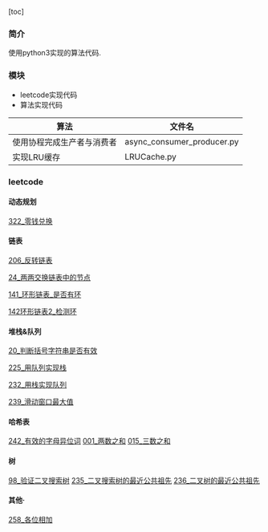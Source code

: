 [toc]

### 简介

使用python3实现的算法代码.

### 模块

* leetcode实现代码
* 算法实现代码

|算法|文件名|
|---|---|
|使用协程完成生产者与消费者|async_consumer_producer.py|
|实现LRU缓存|LRUCache.py|

### leetcode

#### 动态规划
[322_零钱兑换](./leetcode/322_零钱兑换)

#### 链表

[206_反转链表](./leetcode/206_反转链表)

[24_两两交换链表中的节点](./leetcode/24_两两交换链表中的节点)

[141_环形链表_是否有环](./leetcode/141_环形链表_是否有环)

[142环形链表2_检测环](./leetcode/142_环形链表2)


#### 堆栈&队列
[20_判断括号字符串是否有效](./leetcode/20_判断括号字符串是否有效)

[225_用队列实现栈](./leetcode/225_用队列实现栈)

[232_用栈实现队列](./leetcode/232_用栈实现队列)

[239_滑动窗口最大值](./leetcode/239_滑动窗口最大值)

#### 哈希表

[242_有效的字母异位词](./leetcode/242_有效的字母异位词)
[001_两数之和](./leetcode/001_两数之和)
[015_三数之和](./leetcode/015_三数之和)

#### 树

[98_验证二叉搜索树](./leetcode/98_验证二叉搜索树)
[235_二叉搜索树的最近公共祖先](./leetcode/235_二叉搜索树的最近公共祖先)
[236_二叉树的最近公共祖先](./leetcode/236_二叉树的最近公共祖先)

#### 其他·

[258_各位相加](./leetcode/258_各位相加)
